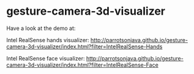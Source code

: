 # gesture-camera-3d-visualizer

Have a look at the demo at:

Intel RealSense hands visualizer:
http://parrotsonjava.github.io/gesture-camera-3d-visualizer/index.html?filter=IntelRealSense-Hands

Intel RealSense face visualizer:
http://parrotsonjava.github.io/gesture-camera-3d-visualizer/index.html?filter=IntelRealSense-Face
